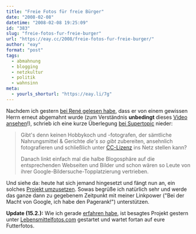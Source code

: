 ```yaml
---
title: "Freie Fotos für freie Bürger"
date: "2008-02-08"
datetime: "2008-02-08 19:25:09"
id: "383"
slug: "freie-fotos-fur-freie-burger"
url: "https://eay.cc/2008/freie-fotos-fur-freie-burger/"
author: "eay"
format: "post"
tags:
  - abmahnung
  - blogging
  - netzkultur
  - politik
  - wahnsinn
meta:
  - yourls_shorturl: "https://eay.li/7g"
---
```


Nachdem ich gestern [bei René gelesen habe](http://www.nerdcore.de/wp/2008/02/07/knieper-von-marions-kochbuch-ist-im-fernsehen-und-mahnt-mich-ab-weil-ich-einen-screenshot-davon-veroffentliche/), dass er von einem gewissen Herrn erneut abgemahnt wurde (zum Verständnis **unbedingt** dieses [Video ansehen](http://www.daserste.de/mediathek_blank/play.asp?cid=16833)!), schrieb ich eine kurze Überlegung [bei Supertopic](http://www.supertopic.de/) nieder:

> Gibt's denn keinen Hobbykoch und -fotografen, der sämtliche Nahrungsmittel & Gerichte _die's so gibt_ zubereiten, ansehnlich fotografieren und schließlich unter [CC-Lizenz](http://creativecommons.org/) ins Netz stellen kann?
> 
> Danach linkt einfach mal die halbe Blogosphäre auf die entsprechenden Webseiten und Bilder und schon wären so Leute von ihrer Google-Bildersuche-Topplatzierung vertrieben.

Und siehe da: heute hat sich jemand hingesetzt und fängt nun an, ein solches [Projekt umzusetzen](http://www.dpetereit.de/2008/02/08/projektaufruf-lebensmittelfotoscom/). Sowas begrüße ich natürlich sehr und werde das ganze dann zu gegebenem Zeitpunkt mit meiner Linkpower ("Bei der Macht von Google, ich habe den Pagerank!") unterstützen.

**Update (15.2.):** Wie ich gerade [erfahren habe](http://www.dpetereit.de/2008/02/14/lebensmittelfotoscom-ist-online/), ist besagtes Projekt gestern unter [Lebensmittelfotos.com](http://www.lebensmittelfotos.com/) gestartet und wartet fortan auf eure Futterfotos.
